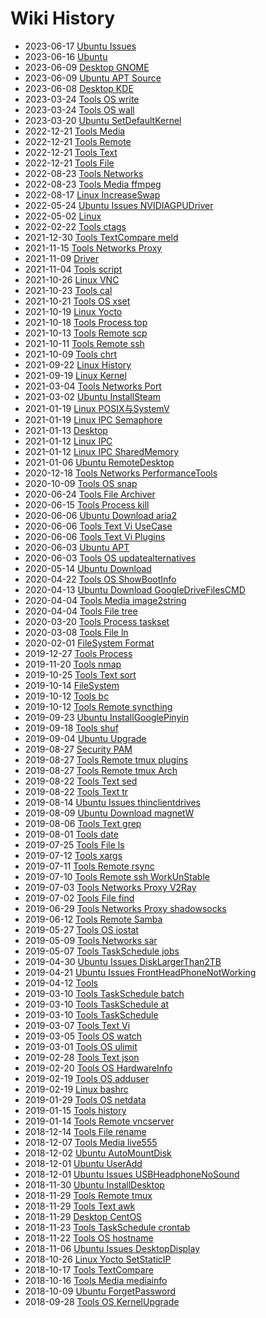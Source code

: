 # Wiki History

- 2023-06-17        [Ubuntu Issues](/0121_Ubuntu_Issues)
- 2023-06-16        [Ubuntu](/0120_Ubuntu)
- 2023-06-09        [Desktop GNOME](/0118_Desktop_GNOME)
- 2023-06-09        [Ubuntu APT Source](/0119_Ubuntu_APT_Source)
- 2023-06-08        [Desktop KDE](/0117_Desktop_KDE)
- 2023-03-24        [Tools OS write](/0116_Tools_OS_write)
- 2023-03-24        [Tools OS wall](/0115_Tools_OS_wall)
- 2023-03-20        [Ubuntu SetDefaultKernel](/0114_Ubuntu_SetDefaultKernel)
- 2022-12-21        [Tools Media](/0076_Tools_Media)
- 2022-12-21        [Tools Remote](/0075_Tools_Remote)
- 2022-12-21        [Tools Text](/0078_Tools_Text)
- 2022-12-21        [Tools File](/0077_Tools_File)
- 2022-08-23        [Tools Networks](/0060_Tools_Networks)
- 2022-08-23        [Tools Media ffmpeg](/0002_Tools_Media_ffmpeg)
- 2022-08-17        [Linux IncreaseSwap](/0083_Linux_IncreaseSwap)
- 2022-05-24        [Ubuntu Issues NVIDIAGPUDriver](/0110_Ubuntu_Issues_NVIDIAGPUDriver)
- 2022-05-02        [Linux](/0001_Linux)
- 2022-02-22        [Tools ctags](/0003_Tools_ctags)
- 2021-12-30        [Tools TextCompare meld](/0004_Tools_TextCompare_meld)
- 2021-11-15        [Tools Networks Proxy](/0080_Tools_Networks_Proxy)
- 2021-11-09        [Driver](/0005_Driver)
- 2021-11-04        [Tools script](/0006_Tools_script)
- 2021-10-26        [Linux VNC](/0105_Linux_VNC)
- 2021-10-23        [Tools cal](/0007_Tools_cal)
- 2021-10-21        [Tools OS xset](/0008_Tools_OS_xset)
- 2021-10-19        [Linux Yocto](/0084_Linux_Yocto)
- 2021-10-18        [Tools Process top](/0009_Tools_Process_top)
- 2021-10-13        [Tools Remote scp](/0010_Tools_Remote_scp)
- 2021-10-11        [Tools Remote ssh](/0011_Tools_Remote_ssh)
- 2021-10-09        [Tools chrt](/0012_Tools_chrt)
- 2021-09-22        [Linux History](/0113_Linux_History)
- 2021-09-19        [Linux Kernel](/0013_Linux_Kernel)
- 2021-03-04        [Tools Networks Port](/0056_Tools_Networks_Port)
- 2021-03-02        [Ubuntu InstallSteam](/0063_Ubuntu_InstallSteam)
- 2021-01-19        [Linux POSIX与SystemV](/0082_Linux_POSIX与SystemV)
- 2021-01-19        [Linux IPC Semaphore](/0088_Linux_IPC_Semaphore)
- 2021-01-13        [Desktop](/0057_Desktop)
- 2021-01-12        [Linux IPC](/0086_Linux_IPC)
- 2021-01-12        [Linux IPC SharedMemory](/0087_Linux_IPC_SharedMemory)
- 2021-01-06        [Ubuntu RemoteDesktop](/0058_Ubuntu_RemoteDesktop)
- 2020-12-18        [Tools Networks PerformanceTools](/0106_Tools_Networks_PerformanceTools)
- 2020-10-09        [Tools OS snap](/0021_Tools_OS_snap)
- 2020-06-24        [Tools File Archiver](/0020_Tools_File_Archiver)
- 2020-06-15        [Tools Process kill](/0019_Tools_Process_kill)
- 2020-06-06        [Ubuntu Download aria2](/0091_Ubuntu_Download_aria2)
- 2020-06-06        [Tools Text Vi UseCase](/0018_Tools_Text_Vi_UseCase)
- 2020-06-06        [Tools Text Vi Plugins](/0017_Tools_Text_Vi_Plugins)
- 2020-06-03        [Ubuntu APT](/0015_Ubuntu_APT)
- 2020-06-03        [Tools OS updatealternatives](/0016_Tools_OS_updatealternatives)
- 2020-05-14        [Ubuntu Download](/0014_Ubuntu_Download)
- 2020-04-22        [Tools OS ShowBootInfo](/0061_Tools_OS_ShowBootInfo)
- 2020-04-13        [Ubuntu Download GoogleDriveFilesCMD](/0109_Ubuntu_Download_GoogleDriveFilesCMD)
- 2020-04-04        [Tools Media image2string](/0036_Tools_Media_image2string)
- 2020-04-04        [Tools File tree](/0035_Tools_File_tree)
- 2020-03-20        [Tools Process taskset](/0034_Tools_Process_taskset)
- 2020-03-08        [Tools File ln](/0033_Tools_File_ln)
- 2020-02-01        [FileSystem Format](/0081_FileSystem_Format)
- 2019-12-27        [Tools Process](/0032_Tools_Process)
- 2019-11-20        [Tools nmap](/0062_Tools_nmap)
- 2019-10-25        [Tools Text sort](/0031_Tools_Text_sort)
- 2019-10-14        [FileSystem](/0064_FileSystem)
- 2019-10-12        [Tools bc](/0030_Tools_bc)
- 2019-10-12        [Tools Remote syncthing](/0029_Tools_Remote_syncthing)
- 2019-09-23        [Ubuntu InstallGooglePinyin](/0090_Ubuntu_InstallGooglePinyin)
- 2019-09-18        [Tools shuf](/0028_Tools_shuf)
- 2019-09-04        [Ubuntu Upgrade](/0089_Ubuntu_Upgrade)
- 2019-08-27        [Security PAM](/0065_Security_PAM)
- 2019-08-27        [Tools Remote tmux plugins](/0112_Tools_Remote_tmux_plugins)
- 2019-08-27        [Tools Remote tmux Arch](/0111_Tools_Remote_tmux_Arch)
- 2019-08-22        [Tools Text sed](/0027_Tools_Text_sed)
- 2019-08-22        [Tools Text tr](/0026_Tools_Text_tr)
- 2019-08-14        [Ubuntu Issues thinclientdrives](/0092_Ubuntu_Issues_thinclientdrives)
- 2019-08-09        [Ubuntu Download magnetW](/0055_Ubuntu_Download_magnetW)
- 2019-08-06        [Tools Text grep](/0025_Tools_Text_grep)
- 2019-08-01        [Tools date](/0024_Tools_date)
- 2019-07-25        [Tools File ls](/0023_Tools_File_ls)
- 2019-07-12        [Tools xargs](/0022_Tools_xargs)
- 2019-07-11        [Tools Remote rsync](/0044_Tools_Remote_rsync)
- 2019-07-10        [Tools Remote ssh WorkUnStable](/0100_Tools_Remote_ssh_WorkUnStable)
- 2019-07-03        [Tools Networks Proxy V2Ray](/0066_Tools_Networks_Proxy_V2Ray)
- 2019-07-02        [Tools File find](/0043_Tools_File_find)
- 2019-06-29        [Tools Networks Proxy shadowsocks](/0067_Tools_Networks_Proxy_shadowsocks)
- 2019-06-12        [Tools Remote Samba](/0046_Tools_Remote_Samba)
- 2019-05-27        [Tools OS iostat](/0045_Tools_OS_iostat)
- 2019-05-09        [Tools Networks sar](/0048_Tools_Networks_sar)
- 2019-05-07        [Tools TaskSchedule jobs](/0047_Tools_TaskSchedule_jobs)
- 2019-04-30        [Ubuntu Issues DiskLargerThan2TB](/0099_Ubuntu_Issues_DiskLargerThan2TB)
- 2019-04-21        [Ubuntu Issues FrontHeadPhoneNotWorking](/0101_Ubuntu_Issues_FrontHeadPhoneNotWorking)
- 2019-04-12        [Tools](/0059_Tools)
- 2019-03-10        [Tools TaskSchedule batch](/0038_Tools_TaskSchedule_batch)
- 2019-03-10        [Tools TaskSchedule at](/0037_Tools_TaskSchedule_at)
- 2019-03-10        [Tools TaskSchedule](/0040_Tools_TaskSchedule)
- 2019-03-07        [Tools Text Vi](/0039_Tools_Text_Vi)
- 2019-03-05        [Tools OS watch](/0098_Tools_OS_watch)
- 2019-03-01        [Tools OS ulimit](/0041_Tools_OS_ulimit)
- 2019-02-28        [Tools Text json](/0042_Tools_Text_json)
- 2019-02-20        [Tools OS HardwareInfo](/0068_Tools_OS_HardwareInfo)
- 2019-02-19        [Tools OS adduser](/0069_Tools_OS_adduser)
- 2019-02-19        [Linux bashrc](/0102_Linux_bashrc)
- 2019-01-29        [Tools OS netdata](/0108_Tools_OS_netdata)
- 2019-01-15        [Tools history](/0049_Tools_history)
- 2019-01-14        [Tools Remote vncserver](/0103_Tools_Remote_vncserver)
- 2018-12-14        [Tools File rename](/0050_Tools_File_rename)
- 2018-12-07        [Tools Media live555](/0070_Tools_Media_live555)
- 2018-12-02        [Ubuntu AutoMountDisk](/0097_Ubuntu_AutoMountDisk)
- 2018-12-01        [Ubuntu UserAdd](/0104_Ubuntu_UserAdd)
- 2018-12-01        [Ubuntu Issues USBHeadphoneNoSound](/0096_Ubuntu_Issues_USBHeadphoneNoSound)
- 2018-11-30        [Ubuntu InstallDesktop](/0094_Ubuntu_InstallDesktop)
- 2018-11-29        [Tools Remote tmux](/0051_Tools_Remote_tmux)
- 2018-11-29        [Tools Text awk](/0052_Tools_Text_awk)
- 2018-11-29        [Desktop CentOS](/0107_Desktop_CentOS)
- 2018-11-23        [Tools TaskSchedule crontab](/0071_Tools_TaskSchedule_crontab)
- 2018-11-22        [Tools OS hostname](/0072_Tools_OS_hostname)
- 2018-11-06        [Ubuntu Issues DesktopDisplay](/0095_Ubuntu_Issues_DesktopDisplay)
- 2018-10-26        [Linux Yocto SetStaticIP](/0085_Linux_Yocto_SetStaticIP)
- 2018-10-17        [Tools TextCompare](/0054_Tools_TextCompare)
- 2018-10-16        [Tools Media mediainfo](/0053_Tools_Media_mediainfo)
- 2018-10-09        [Ubuntu ForgetPassword](/0093_Ubuntu_ForgetPassword)
- 2018-09-28        [Tools OS KernelUpgrade](/0073_Tools_OS_KernelUpgrade)
